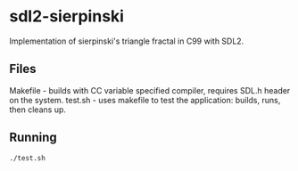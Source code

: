 # sdl2-sierpinski

Implementation of sierpinski's triangle fractal in C99 with SDL2.

## Files

Makefile - builds with CC variable specified compiler, requires SDL.h header on the system.
test.sh - uses makefile to test the application: builds, runs, then cleans up.

## Running

`./test.sh`
